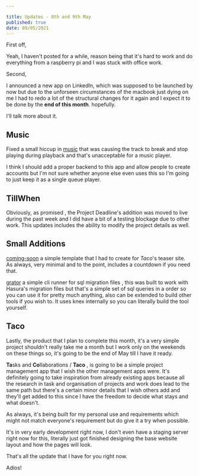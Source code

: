 ```yaml
---

title: Updates - 8th and 9th May
published: true
date: 09/05/2021
---
```


First off,

Yeah, I haven't posted for a while, reason being that it's hard to work and do everything from a raspberry pi and I was stuck with office work.

Second,

I announced a new app on LinkedIn, which was supposed to be launched by now but due to the unforseen circumstances of the macbook just dying on me I had to redo a lot of the structural changes for it again and I expect it to be done by the **end of this month**. hopefully.

I'll talk more about it.

## Music

Fixed a small hiccup in [music](https://music.reaper.im) that was causing the track to break and stop playing during playback and that's unacceptable for a music player.

I think I should add a proper backend to this app and allow people to create accounts but I'm not sure whether anyone else even uses this so I'm going to just keep it as a single queue player.

## TillWhen

Obviously, as promised , the Project Deadline's addition was moved to live during the past week and I did have a bit of a testing blockage due to other work. This updates includes the ability to modify the project details as well.

## Small Additions

[coming-soon](https://github.com/barelyhuman/coming-soon) a simple template that I had to create for _Taco_'s teaser site. As always, very minimal and to the point, includes a countdown if you need that.

[grator](https://github.com/barelyhuman/grator) a simple cli runner for sql migration files , this was built to work with Hasura's migration files but that's a simple set of sql queries in a order so you can use it for pretty much anything, also can be extended to build other tools if you wish to. It uses knex internally so you can literally build the tool yourself.

## Taco

Lastly, the product that I plan to complete this month, it's a very simple project shouldn't really take me a month but I work only on the weekends on these things so, it's going to be the end of May till I have it ready.

**Ta**sks and **Co**llaborations / **Taco** , is going to be a simple project management app that I wish the other management apps were. It's definitely going to take inspiration from already existing apps because all the research in task and organisation of projects and work does lead to the same path but there's a certain minor details that I wish others add and they'll get added to this since I have the freedom to decide what stays and what doesn't.

As always, it's being built for my personal use and requirements which might not match everyone's requirement but do give it a try when possible.

It's in very early development right now, I don't even have a staging server right now for this, literally just got finished designing the base website layout and how the pages will look.

That's all the update that I have for you right now.

Adios!
